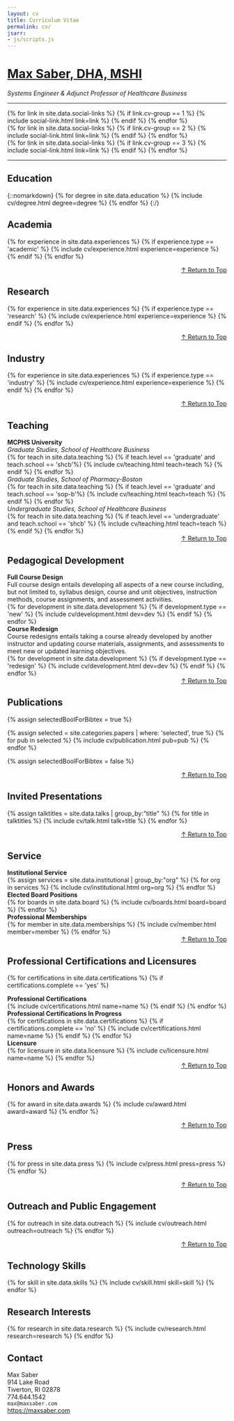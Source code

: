 ```yaml
---
layout: cv
title: Curriculum Vitae
permalink: cv/
jsarr:
- js/scripts.js
---
```


<h1 id="cv-title"><a href="{{ site.url }}">Max Saber, DHA, MSHI</a></h1>
<p id="cv-subtitle"><i>Systems Engineer & Adjunct Professor of Healthcare Business</i></p>

***

<div class="cv-image-links-wrapper">
<div class="cv-image-links">
</div>
 <div class="cv-image-links">
  {% for link in site.data.social-links %}
   {% if link.cv-group == 1 %}
    {% include social-link.html link=link %}
   {% endif %}
  {% endfor %}
 </div>
 <div class="cv-image-links">
  {% for link in site.data.social-links %}
   {% if link.cv-group == 2 %}
    {% include social-link.html link=link %}
   {% endif %}
  {% endfor %}
 </div>
 <div class="cv-image-links">
  {% for link in site.data.social-links %}
   {% if link.cv-group == 3 %}
    {% include social-link.html link=link %}
   {% endif %}
  {% endfor %}
 </div>
</div>

***

## Education

{::nomarkdown}
{% for degree in site.data.education %}
{% include cv/degree.html degree=degree %}
{% endfor %}
{:/}

## Academia

{% for experience in site.data.experiences %}
{% if experience.type == 'academic' %}
{% include cv/experience.html experience=experience %}
{% endif %}
{% endfor %}
<div class="cv-description" align="right"><a href="{{ site.url }}/cv#top">↑ Return to Top</a></div>

## Research

{% for experience in site.data.experiences %}
{% if experience.type == 'research' %}
{% include cv/experience.html experience=experience %}
{% endif %}
{% endfor %}
<div class="cv-description" align="right"><a href="{{ site.url }}/cv#top">↑ Return to Top</a></div>

## Industry

{% for experience in site.data.experiences %}
{% if experience.type == 'industry' %}
{% include cv/experience.html experience=experience %}
{% endif %}
{% endfor %}
<div class="cv-description" align="right"><a href="{{ site.url }}/cv#top">↑ Return to Top</a></div>

## Teaching

<div class="cv-service-title"><b>MCPHS University</b></div>
<div class="cv-service-subtitle"><i>Graduate Studies, School of Healthcare Business</i></div>
{% for teach in site.data.teaching %}
{% if teach.level == 'graduate' and teach.school == 'shcb'%}
{% include cv/teaching.html teach=teach %}
{% endif %}
{% endfor %}

<div class="cv-service-subtitle"><i>Graduate Studies, School of Pharmacy-Boston</i></div>
{% for teach in site.data.teaching %}
{% if teach.level == 'graduate' and teach.school == 'sop-b'%}
{% include cv/teaching.html teach=teach %}
{% endif %}
{% endfor %}

<div class="cv-service-subtitle"><i>Undergraduate Studies, School of Healthcare Business</i></div>
{% for teach in site.data.teaching %}
{% if teach.level == 'undergraduate' and teach.school == 'shcb' %}
{% include cv/teaching.html teach=teach %}
{% endif %}
{% endfor %}
<div class="cv-description" align="right"><a href="{{ site.url }}/cv#top">↑ Return to Top</a></div>

## Pedagogical Development

<div class="cv-service-title"><b>Full Course Design</b></div>
<div class="cv-description">Full course design entails developing all aspects of a new course including, but not limited to, syllabus design, course and unit objectives, instruction methods, course assignments, and assessment activities.</div>
<div class="cv-spacer-small"></div>
{% for development in site.data.development %}
{% if development.type == 'new' %}
{% include cv/development.html dev=dev %}
{% endif %}
{% endfor %}

<div class="cv-service-title"><b>Course Redesign</b></div>
<div class="cv-description">Course redesigns entails taking a course already developed by another instructor and updating course materials, assignments, and assessments to meet new or updated learning objectives.</div>
<div class="cv-spacer-small"></div>
{% for development in site.data.development %}
{% if development.type == 'redesign' %}
{% include cv/development.html dev=dev %}
{% endif %}
{% endfor %}
<div class="cv-description" align="right"><a href="{{ site.url }}/cv#top">↑ Return to Top</a></div>

## Publications

{% assign selectedBoolForBibtex = true %}

{% assign selected = site.categories.papers | where: 'selected', true %}
{% for pub in selected %}
{% include cv/publication.html pub=pub %}
{% endfor %}

{% assign selectedBoolForBibtex = false %}
<div class="cv-description" align="right"><a href="{{ site.url }}/cv#top">↑ Return to Top</a></div>

## Invited Presentations

{% assign talktitles = site.data.talks | group_by:"title" %}
{% for title in talktitles %}
{% include cv/talk.html talk=title %}
{% endfor %}
<div class="cv-description" align="right"><a href="{{ site.url }}/cv#top">↑ Return to Top</a></div>

## Service

<div class="cv-service-title"><b>Institutional Service</b></div>
<!-- Uses institutional.yaml for data -->
{% assign services = site.data.institutional | group_by:"org" %}
{% for org in services %}
{% include cv/institutional.html org=org %}
{% endfor %}

<div class="cv-service-title"><b>Elected Board Positions</b></div>
<!--Uses boards.yaml for data-->
{% for boards in site.data.board %}
{% include cv/boards.html board=board %}
{% endfor %}

<div class="cv-service-title"><b>Professional Memberships</b></div>
<!-- Uses memberships.yaml for data -->
{% for member in site.data.memberships %}
{% include cv/member.html member=member %}
{% endfor %}
<div class="cv-description" align="right"><a href="{{ site.url }}/cv#top">↑ Return to Top</a></div>

## Professional Certifications and Licensures

<!-- Uses certifications.yaml for data -->
{% for certifications in site.data.certifications %}
{% if certifications.complete == 'yes' %}
<div class="cv-service-title"><b>Professional Certifications</b></div>
{% include cv/certifications.html name=name %}
{% endif %}
{% endfor %}

<div class="cv-service-title"><b>Professional Certifications In Progress</b></div>
<!-- Uses certifications.yaml for data -->
{% for certifications in site.data.certifications %}
{% if certifications.complete == 'no' %}
{% include cv/certifications.html name=name %}
{% endif %}
{% endfor %}

<div class="cv-service-title"><b>Licensure</b></div>
<!-- Uses licensure.yaml for data -->
{% for licensure in site.data.licensure %}
{% include cv/licensure.html name=name %}
{% endfor %}
<div class="cv-description" align="right"><a href="{{ site.url }}/cv#top">↑ Return to Top</a></div>

## Honors and Awards

{% for award in site.data.awards %}
{% include cv/award.html award=award %}
{% endfor %}
<div class="cv-description" align="right"><a href="{{ site.url }}/cv#top">↑ Return to Top</a></div>

## Press

{% for press in site.data.press %}
{% include cv/press.html press=press %}
{% endfor %}
<div class="cv-description" align="right"><a href="{{ site.url }}/cv#top">↑ Return to Top</a></div>

## Outreach and Public Engagement

{% for outreach in site.data.outreach %}
{% include cv/outreach.html outreach=outreach %}
{% endfor %}
<div class="cv-description" align="right"><a href="{{ site.url }}/cv#top">↑ Return to Top</a></div>

## Technology Skills

{% for skill in site.data.skills %}
{% include cv/skill.html skill=skill %}
{% endfor %}

## Research Interests

{% for research in site.data.research %}
{% include cv/research.html research=research %}
{% endfor %}

## Contact

Max Saber  
914 Lake Road  
Tiverton, RI 02878  
774.644.1542  
`max@maxsaber.com`<br>
<a href="<https://maxsaber.com>">https://maxsaber.com</a>

